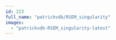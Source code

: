 ```yaml
---
id: 223
full_name: "patrickvdb/RSEM_singularity"
images: 
  - "patrickvdb-RSEM_singularity-latest"
---
```

